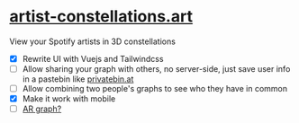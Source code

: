 # [artist-constellations.art](https://artist-constellations.art)

View your Spotify artists in 3D constellations
 
- [X] Rewrite UI with Vuejs and Tailwindcss
- [ ] Allow sharing your graph with others, no server-side, just save user info in a pastebin like [privatebin.at](https://privatebin.at/)
- [ ] Allow combining two people's graphs to see who they have in common
- [X] Make it work with mobile
- [ ] [AR graph?](https://github.com/vasturiano/3d-force-graph-ar)